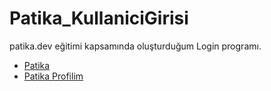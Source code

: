 # Patika_KullaniciGirisi
patika.dev eğitimi kapsamında oluşturduğum Login programı.


- [Patika](https://app.patika.dev/)
- [Patika Profilim](https://app.patika.dev/aytac)

